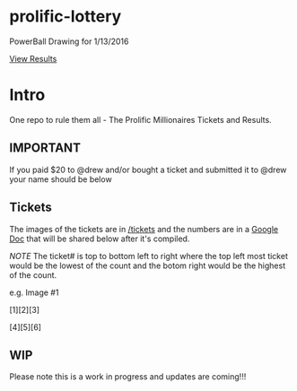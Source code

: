 # prolific-lottery
PowerBall Drawing for 1/13/2016

[View Results](http://johnmurch.github.io/prolific-lottery/)

# Intro

One repo to rule them all - The Prolific Millionaires Tickets and Results.  

## IMPORTANT

If you paid $20 to @drew and/or bought a ticket and submitted it to @drew your name should be below


## Tickets

The images of the tickets are in [/tickets](https://github.com/johnmurch/prolific-lottery/tree/master/tickets) and the numbers are in a [Google Doc](https://docs.google.com/a/prolificinteractive.com/spreadsheets/d/1U-T_lSjdg4VYkCxQ4YxZ2d29aDTpjKT-594pcqfT6MQ/edit?usp=sharing) that will be shared below after it's compiled.

*NOTE* The ticket# is top to bottom left to right where the top left most ticket would be the lowest of the count and the botom right would be the highest of the count. 

e.g. Image #1

[1][2][3]

[4][5][6]


## WIP

Please note this is a work in progress and updates are coming!!!
